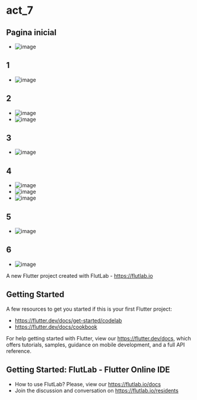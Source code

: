 # act_7
## Pagina inicial
- ![image](https://github.com/user-attachments/assets/7b999999-4b5b-4656-8931-1ace7a135b4a)
## 1
- ![image](https://github.com/user-attachments/assets/02a7e937-fdfb-4ba4-bae6-f2b3a1cdbbe6)
## 2
- ![image](https://github.com/user-attachments/assets/e75cdc7c-8300-41ab-8b21-908bd5de6f6b)
- ![image](https://github.com/user-attachments/assets/07186d63-701d-48c3-8919-f0abe55738cc)
## 3
- ![image](https://github.com/user-attachments/assets/ab7849b1-4bd9-4ee6-a0ac-f18ec13b3a09)
## 4
- ![image](https://github.com/user-attachments/assets/a45cea46-9bf6-40bd-bb85-64897f79eaf1)
- ![image](https://github.com/user-attachments/assets/3e931cc9-5e70-483f-80b7-008329b92846)
- ![image](https://github.com/user-attachments/assets/ff0558a9-9a9f-444e-a8ef-ca215f2c1b30)
## 5
- ![image](https://github.com/user-attachments/assets/f61cde54-54ab-44fe-a56a-e4a0bc0fd1e9)
## 6
- ![image](https://github.com/user-attachments/assets/413f0b6e-e8e5-4b2c-a53d-e96a5e377689)

A new Flutter project created with FlutLab - https://flutlab.io

## Getting Started

A few resources to get you started if this is your first Flutter project:

- https://flutter.dev/docs/get-started/codelab
- https://flutter.dev/docs/cookbook

For help getting started with Flutter, view our
https://flutter.dev/docs, which offers tutorials,
samples, guidance on mobile development, and a full API reference.

## Getting Started: FlutLab - Flutter Online IDE

- How to use FlutLab? Please, view our https://flutlab.io/docs
- Join the discussion and conversation on https://flutlab.io/residents
